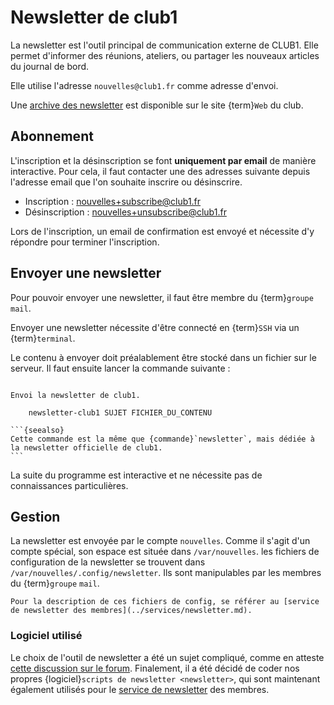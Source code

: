 Newsletter de club1
===================

La newsletter est l'outil principal de communication externe de CLUB1.
Elle permet d'informer des réunions, ateliers, ou partager les nouveaux articles du journal de bord.

Elle utilise l'adresse `nouvelles@club1.fr` comme adresse d'envoi.

Une [archive des newsletter](https://club1.fr/newsletters) est disponible sur le site {term}`Web` du club.

Abonnement
----------

L'inscription et la désinscription se font __uniquement par email__ de manière interactive.
Pour cela, il faut contacter une des adresses suivante depuis l'adresse email que l'on souhaite inscrire ou désinscrire.

- Inscription : <nouvelles+subscribe@club1.fr>
- Désinscription : <nouvelles+unsubscribe@club1.fr>

Lors de l'inscription,
un email de confirmation est envoyé et nécessite d'y répondre pour terminer l'inscription.

Envoyer une newsletter
----------------------

Pour pouvoir envoyer une newsletter, il faut être membre du {term}`groupe` `mail`.

Envoyer une newsletter nécessite d'être connecté en {term}`SSH` via un {term}`terminal`.

Le contenu à envoyer doit préalablement être stocké dans un fichier sur le serveur.
Il faut ensuite lancer la commande suivante :

````{commande} newsletter-club1

Envoi la newsletter de club1.

    newsletter-club1 SUJET FICHIER_DU_CONTENU

```{seealso}
Cette commande est la même que {commande}`newsletter`, mais dédiée à la newsletter officielle de club1.
```
````

La suite du programme est interactive et ne nécessite pas de connaissances particulières.


Gestion
-------

La newsletter est envoyée par le compte `nouvelles`.
Comme il s'agit d'un compte spécial, son espace est située dans `/var/nouvelles`.
les fichiers de configuration de la newsletter se trouvent dans `/var/nouvelles/.config/newsletter`.
Ils sont manipulables par les membres du {term}`groupe` `mail`.

```{seealso}
Pour la description de ces fichiers de config, se référer au [service de newsletter des membres](../services/newsletter.md).
```


### Logiciel utilisé

Le choix de l'outil de newsletter a été un sujet compliqué,
comme en atteste [cette discussion sur le forum](https://forum.club1.fr/d/69).
Finalement, il a été décidé de coder nos propres {logiciel}`scripts de newsletter <newsletter>`,
qui sont maintenant également utilisés pour le [service de newsletter](../services/newsletter.md) des membres.
